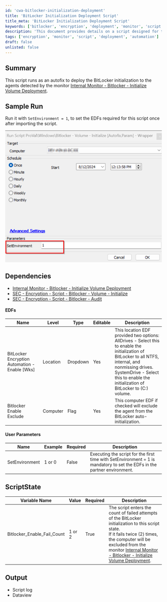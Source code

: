 ```yaml
---
id: 'cwa-bitlocker-initialization-deployment'
title: 'BitLocker Initialization Deployment Script'
title_meta: 'BitLocker Initialization Deployment Script'
keywords: ['bitlocker', 'encryption', 'deployment', 'monitor', 'script']
description: 'This document provides details on a script designed for the automatic deployment of BitLocker initialization to agents detected by the Internal Monitor for BitLocker. It includes sample runs, dependencies, user parameters, and output details.'
tags: ['encryption', 'monitor', 'script', 'deployment', 'automation']
draft: false
unlisted: false
---
```

## Summary

This script runs as an autofix to deploy the BitLocker initialization to the agents detected by the monitor [Internal Monitor - Bitlocker - Initialize Volume Deployment](https://proval.itglue.com/DOC-5078775-16773035).

## Sample Run

Run it with `SetEnvironment = 1`, to set the EDFs required for this script once after importing the script.

![Sample Run](../../../static/img/Bitlocker---Volume---Initialize-Autofix,Param---Wrapper/image_1.png)

## Dependencies

- [Internal Monitor - Bitlocker - Initialize Volume Deployment](https://proval.itglue.com/DOC-5078775-16773035)
- [SEC - Encryption - Script - Bitlocker - Volume - Initialize](https://proval.itglue.com/DOC-5078775-8934308)
- [SEC - Encryption - Script - Bitlocker - Audit](https://proval.itglue.com/DOC-5078775-8943478)

#### EDFs

| Name                                              | Level     | Type     | Editable | Description                                                                                                                                                                                                                                                                                                                                         |
|---------------------------------------------------|-----------|----------|----------|-----------------------------------------------------------------------------------------------------------------------------------------------------------------------------------------------------------------------------------------------------------------------------------------------------------------------------------------------------|
| BitLocker Encryption Automation - Enable [Wks]    | Location  | Dropdown | Yes      | This location EDF provided two options:<br>AllDrives - Select this to enable the initialization of BitLocker to all NTFS, internal, and nonmissing drives.<br>SystemDrive - Select this to enable the initialization of BitLocker to (C:) volume.                                                                                             |
| Bitlocker Enable Exclude                           | Computer  | Flag     | Yes      | This computer EDF if checked will exclude the agent from the BitLocker auto-initialization.                                                                                                                                                                                                                                                        |

#### User Parameters

| Name            | Example | Required | Description                                                                                                                                                                     |
|-----------------|---------|----------|---------------------------------------------------------------------------------------------------------------------------------------------------------------------------------|
| SetEnvironment   | 1 or 0 | False    | Executing the script for the first time with SetEnvironment = 1 is mandatory to set the EDFs in the partner environment.                                                     |

## ScriptState

| Variable Name                     | Value    | Required | Description                                                                                                                                                                                                                     |
|-----------------------------------|----------|----------|---------------------------------------------------------------------------------------------------------------------------------------------------------------------------------------------------------------------------------|
| Bitlocker_Enable_Fail_Count       | 1 or 2  | True     | The script enters the count of failed attempts of the BitLocker initialization to this script state.<br>If it fails twice (2) times, the computer will be excluded from the monitor [Internal Monitor - Bitlocker - Initialize Volume Deployment](https://proval.itglue.com/DOC-5078775-16773035). |

## Output

- Script log
- Dataview



